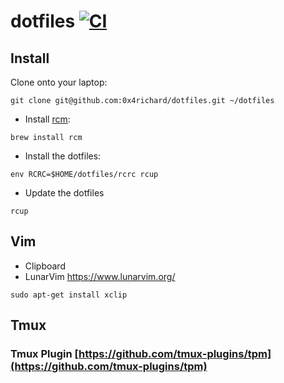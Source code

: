 # dotfiles [![CI](https://github.com/0x4richard/dotfiles/actions/workflows/ci.yml/badge.svg?branch=main)](https://github.com/0x4richard/dotfiles/actions/workflows/ci.yml)

## Install

Clone onto your laptop:

```shell
git clone git@github.com:0x4richard/dotfiles.git ~/dotfiles
```

- Install [rcm](https://github.com/thoughtbot/rcm):

```shell
brew install rcm
```

- Install the dotfiles:

```shell
env RCRC=$HOME/dotfiles/rcrc rcup
```

- Update the dotfiles

```shell
rcup
```

## Vim

- Clipboard
- LunarVim https://www.lunarvim.org/

```
sudo apt-get install xclip
```

## Tmux

### Tmux Plugin [https://github.com/tmux-plugins/tpm](https://github.com/tmux-plugins/tpm)
